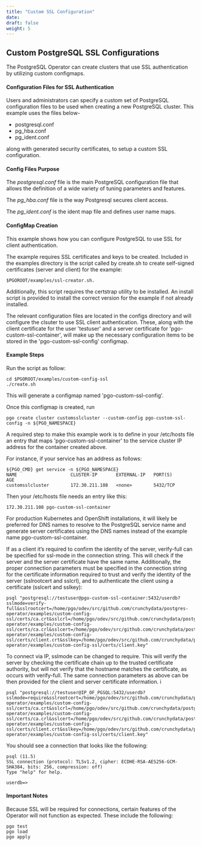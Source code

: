 ```yaml
---
title: "Custom SSL Configuration"
date:
draft: false
weight: 5
---
```


## Custom PostgreSQL SSL Configurations

The PostgreSQL Operator can create clusters that use SSL authentication by utilizing custom configmaps.

#### Configuration Files for SSL Authentication

Users and administrators can specify a custom set of PostgreSQL configuration files to be used when creating
a new PostgreSQL cluster. This example uses the files below- 

 * postgresql.conf
 * pg_hba.conf
 * pg_ident.conf 

along with generated security certificates, to setup a custom SSL configuration.

#### Config Files Purpose

The *postgresql.conf* file is the main PostgreSQL configuration file that allows the definition of a wide variety of tuning parameters and features.

The *pg_hba.conf* file is the way Postgresql secures client access.

The *pg_ident.conf* is the ident map file and defines user name maps.

#### ConfigMap Creation

This example shows how you can configure PostgreSQL to use SSL for client authentication.

The example requires SSL certificates and keys to be created. Included in the examples directory is the script called by create.sh to create self-signed certificates (server and client) for the example: 
```
$PGOROOT/examples/ssl-creator.sh. 
```
Additionally, this script requires the certstrap utility to be installed. An install script is provided to install the correct version for the example if not already installed.

The relevant configuration files are located in the configs directory and will configure the clsuter to use SSL client authentication. These, along with the client certificate for the user 'testuser' and a server certificate for 'pgo-custom-ssl-container', will make up the necessary configuration items to be stored in the 'pgo-custom-ssl-config' configmap.

#### Example Steps

Run the script as follow:
```
cd $PGOROOT/examples/custom-config-ssl
./create.sh
```
This will generate a configmap named 'pgo-custom-ssl-config'.

Once this configmap is created, run
```
pgo create cluster customsslcluster --custom-config pgo-custom-ssl-config -n ${PGO_NAMESPACE}
```
A required step to make this example work is to define in your /etc/hosts file an entry that maps 'pgo-custom-ssl-container' to the service cluster IP address for the container created above.

For instance, if your service has an address as follows:
```
${PGO_CMD} get service -n ${PGO_NAMESPACE}
NAME                    CLUSTER-IP       EXTERNAL-IP   PORT(S)                   AGE
customsslcluster        172.30.211.108   <none>        5432/TCP
```
Then your /etc/hosts file needs an entry like this:
```
172.30.211.108 pgo-custom-ssl-container
```
For production Kubernetes and OpenShift installations, it will likely be preferred for DNS names to resolve to the PostgreSQL service name and generate server certificates using the DNS names instead of the example name pgo-custom-ssl-container.

If as a client it’s required to confirm the identity of the server, verify-full can be specified for ssl-mode in the connection string. This will check if the server and the server certificate have the same name. Additionally, the proper connection parameters must be specified in the connection string for the certificate information required to trust and verify the identity of the server (sslrootcert and sslcrl), and to authenticate the client using a certificate (sslcert and sslkey):
```
psql "postgresql://testuser@pgo-custom-ssl-container:5432/userdb?sslmode=verify-full&sslrootcert=/home/pgo/odev/src/github.com/crunchydata/postgres-operator/examples/custom-config-ssl/certs/ca.crt&sslcrl=/home/pgo/odev/src/github.com/crunchydata/postgres-operator/examples/custom-config-ssl/certs/ca.crl&sslcert=/home/pgo/odev/src/github.com/crunchydata/postgres-operator/examples/custom-config-ssl/certs/client.crt&sslkey=/home/pgo/odev/src/github.com/crunchydata/postgres-operator/examples/custom-config-ssl/certs/client.key"
```
To connect via IP, sslmode can be changed to require. This will verify the server by checking the certificate chain up to the trusted certificate authority, but will not verify that the hostname matches the certificate, as occurs with verify-full. The same connection parameters as above can be then provided for the client and server certificate information.
i
```
psql "postgresql://testuser@IP_OF_PGSQL:5432/userdb?sslmode=require&sslrootcert=/home/pgo/odev/src/github.com/crunchydata/postgres-operator/examples/custom-config-ssl/certs/ca.crt&sslcrl=/home/pgo/odev/src/github.com/crunchydata/postgres-operator/examples/custom-config-ssl/certs/ca.crl&sslcert=/home/pgo/odev/src/github.com/crunchydata/postgres-operator/examples/custom-config-ssl/certs/client.crt&sslkey=/home/pgo/odev/src/github.com/crunchydata/postgres-operator/examples/custom-config-ssl/certs/client.key"
```
You should see a connection that looks like the following:
```
psql (11.5)
SSL connection (protocol: TLSv1.2, cipher: ECDHE-RSA-AES256-GCM-SHA384, bits: 256, compression: off)
Type "help" for help.

userdb=>
```
#### Important Notes

Because SSL will be required for connections, certain features of the Operator will not function as expected. These include the following:
```
pgo test
pgo load
pgo apply
```
